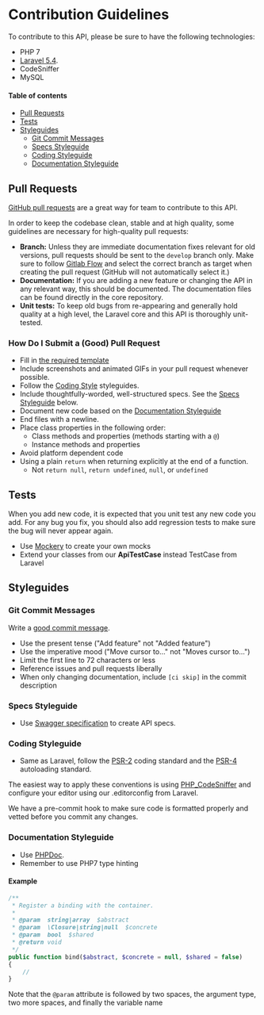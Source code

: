 # Contribution Guidelines

To contribute to this API, please be sure to have the following technologies:
- PHP 7
- [Laravel 5.4](https://laravel.com/docs/5.4).
- CodeSniffer
- MySQL


#### Table of contents
* [Pull Requests](#pull-requests)
* [Tests](#tests)
* [Styleguides](#styleguides)
  * [Git Commit Messages](#git-commit-messages)
  * [Specs Styleguide](#specs-styleguide)
  * [Coding Styleguide](#coding-styleguide)
  * [Documentation Styleguide](#documentation-styleguide)


## Pull Requests
[GitHub pull requests](https://help.github.com/articles/using-pull-requests) are a great way for team to contribute to this API.

In order to keep the codebase clean, stable and at high quality, some guidelines are necessary for high-quality pull requests:

- **Branch:** Unless they are immediate documentation fixes relevant for old versions, pull requests should be sent to the `develop` branch only. Make sure to follow [Gitlab Flow](https://about.gitlab.com/2014/09/29/gitlab-flow/) and select the correct branch as target when creating the pull request (GitHub will not automatically select it.)
- **Documentation:** If you are adding a new feature or changing the API in any relevant way, this should be documented. The documentation files can be found directly in the core repository.
- **Unit tests:** To keep old bugs from re-appearing and generally hold quality at a high level, the Laravel core and this API is thoroughly unit-tested.

### How Do I Submit a (Good) Pull Request

* Fill in [the required template](PULL_REQUEST_TEMPLATE.md)
* Include screenshots and animated GIFs in your pull request whenever possible.
* Follow the [Coding Style](#coding-styleguide) styleguides.
* Include thoughtfully-worded, well-structured specs. See the [Specs Styleguide](#specs-styleguide) below.
* Document new code based on the
  [Documentation Styleguide](#documentation-styleguide)
* End files with a newline.
* Place class properties in the following order:
    * Class methods and properties (methods starting with a `@`)
    * Instance methods and properties
* Avoid platform dependent code
* Using a plain `return` when returning explicitly at the end of a function.
    * Not `return null`, `return undefined`, `null`, or `undefined`

## Tests
When you add new code, it is expected that you unit test any new code you add. For any bug you fix, you should also add regression tests to make sure the bug will never appear again. 
- Use [Mockery](http://docs.mockery.io/en/latest/) to create your own mocks
- Extend your classes from our **ApiTestCase** instead TestCase from Laravel

## Styleguides

### Git Commit Messages
Write a [good commit message](http://tbaggery.com/2008/04/19/a-note-about-git-commit-messages.html).
* Use the present tense ("Add feature" not "Added feature")
* Use the imperative mood ("Move cursor to..." not "Moves cursor to...")
* Limit the first line to 72 characters or less
* Reference issues and pull requests liberally
* When only changing documentation, include `[ci skip]` in the commit description

### Specs Styleguide
* Use [Swagger specification](http://swagger.io/specification/) to create API specs.

### Coding Styleguide
* Same as Laravel, follow the [PSR-2](https://github.com/php-fig/fig-standards/blob/master/accepted/PSR-2-coding-style-guide.md) coding standard and the [PSR-4](https://github.com/php-fig/fig-standards/blob/master/accepted/PSR-4-autoloader.md) autoloading standard.

The easiest way to apply these conventions is using [PHP_CodeSniffer](https://github.com/squizlabs/PHP_CodeSniffer) and configure your editor using our .editorconfig from Laravel.

We have a pre-commit hook to make sure code is formatted properly and vetted before you commit any changes.

### Documentation Styleguide
* Use [PHPDoc](https://www.phpdoc.org/docs/latest/references/phpdoc/basic-syntax.html).
* Remember to use PHP7 type hinting

#### Example

```php
/**
 * Register a binding with the container.
 *
 * @param  string|array  $abstract
 * @param  \Closure|string|null  $concrete
 * @param  bool  $shared
 * @return void
 */
public function bind($abstract, $concrete = null, $shared = false)
{
    //
}
```

Note that the `@param` attribute is followed by two spaces, the argument type, two more spaces, and finally the variable name
